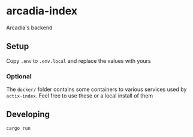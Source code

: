 # arcadia-index
Arcadia's backend

## Setup

Copy `.env` to `.env.local` and replace the values with yours


### Optional

The `docker/` folder contains some containers to various services used by `actix-index`. Feel free to use these or a local install of them


## Developing

```
cargo run
```